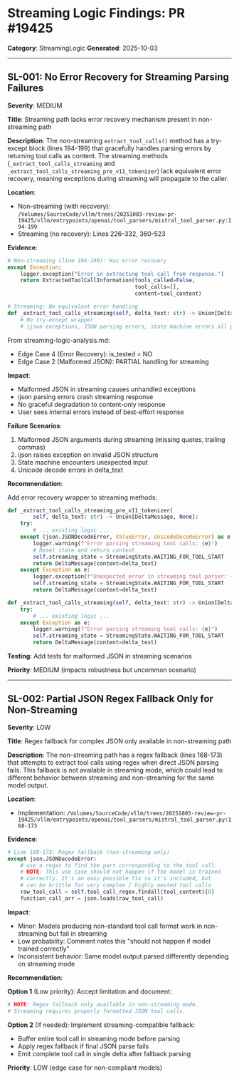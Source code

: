 # Streaming Logic Findings: PR #19425

**Category**: StreamingLogic
**Generated**: 2025-10-03

---

## SL-001: No Error Recovery for Streaming Parsing Failures

**Severity**: MEDIUM

**Title**: Streaming path lacks error recovery mechanism present in non-streaming path

**Description**:
The non-streaming `extract_tool_calls()` method has a try-except block (lines 194-199) that gracefully handles parsing errors by returning tool calls as content. The streaming methods (`_extract_tool_calls_streaming` and `_extract_tool_calls_streaming_pre_v11_tokenizer`) lack equivalent error recovery, meaning exceptions during streaming will propagate to the caller.

**Location**:
- Non-streaming (with recovery): `/Volumes/SourceCode/vllm/trees/20251003-review-pr-19425/vllm/entrypoints/openai/tool_parsers/mistral_tool_parser.py:194-199`
- Streaming (no recovery): Lines 226-332, 360-523

**Evidence**:
```python
# Non-streaming (line 194-199): Has error recovery
except Exception:
    logger.exception("Error in extracting tool call from response.")
    return ExtractedToolCallInformation(tools_called=False,
                                        tool_calls=[],
                                        content=tool_content)

# Streaming: No equivalent error handling
def _extract_tool_calls_streaming(self, delta_text: str) -> Union[DeltaMessage, None]:
    # No try-except wrapper
    # ijson exceptions, JSON parsing errors, state machine errors all propagate
```

From streaming-logic-analysis.md:
- Edge Case 4 (Error Recovery): is_tested = NO
- Edge Case 2 (Malformed JSON): PARTIAL handling for streaming

**Impact**:
- Malformed JSON in streaming causes unhandled exceptions
- ijson parsing errors crash streaming response
- No graceful degradation to content-only response
- User sees internal errors instead of best-effort response

**Failure Scenarios**:
1. Malformed JSON arguments during streaming (missing quotes, trailing commas)
2. ijson raises exception on invalid JSON structure
3. State machine encounters unexpected input
4. Unicode decode errors in delta_text

**Recommendation**:

Add error recovery wrapper to streaming methods:

```python
def _extract_tool_calls_streaming_pre_v11_tokenizer(
        self, delta_text: str) -> Union[DeltaMessage, None]:
    try:
        # ... existing logic ...
    except (json.JSONDecodeError, ValueError, UnicodeDecodeError) as e:
        logger.warning(f"Error parsing streaming tool calls: {e}")
        # Reset state and return content
        self.streaming_state = StreamingState.WAITING_FOR_TOOL_START
        return DeltaMessage(content=delta_text)
    except Exception as e:
        logger.exception(f"Unexpected error in streaming tool parser: {e}")
        self.streaming_state = StreamingState.WAITING_FOR_TOOL_START
        return DeltaMessage(content=delta_text)

def _extract_tool_calls_streaming(self, delta_text: str) -> Union[DeltaMessage, None]:
    try:
        # ... existing logic ...
    except Exception as e:
        logger.warning(f"Error parsing streaming tool calls: {e}")
        self.streaming_state = StreamingState.WAITING_FOR_TOOL_START
        return DeltaMessage(content=delta_text)
```

**Testing**: Add tests for malformed JSON in streaming scenarios

**Priority**: MEDIUM (impacts robustness but uncommon scenario)

---

## SL-002: Partial JSON Regex Fallback Only for Non-Streaming

**Severity**: LOW

**Title**: Regex fallback for complex JSON only available in non-streaming path

**Description**:
The non-streaming path has a regex fallback (lines 168-173) that attempts to extract tool calls using regex when direct JSON parsing fails. This fallback is not available in streaming mode, which could lead to different behavior between streaming and non-streaming for the same model output.

**Location**:
- Implementation: `/Volumes/SourceCode/vllm/trees/20251003-review-pr-19425/vllm/entrypoints/openai/tool_parsers/mistral_tool_parser.py:168-173`

**Evidence**:
```python
# Line 168-173: Regex fallback (non-streaming only)
except json.JSONDecodeError:
    # use a regex to find the part corresponding to the tool call.
    # NOTE: This use case should not happen if the model is trained
    # correctly. It's an easy possible fix so it's included, but
    # can be brittle for very complex / highly nested tool calls
    raw_tool_call = self.tool_call_regex.findall(tool_content)[0]
    function_call_arr = json.loads(raw_tool_call)
```

**Impact**:
- Minor: Models producing non-standard tool call format work in non-streaming but fail in streaming
- Low probability: Comment notes this "should not happen if model trained correctly"
- Inconsistent behavior: Same model output parsed differently depending on streaming mode

**Recommendation**:

**Option 1** (Low priority): Accept limitation and document:
```python
# NOTE: Regex fallback only available in non-streaming mode.
# Streaming requires properly formatted JSON tool calls.
```

**Option 2** (If needed): Implement streaming-compatible fallback:
- Buffer entire tool call in streaming mode before parsing
- Apply regex fallback if final JSON parse fails
- Emit complete tool call in single delta after fallback parsing

**Priority**: LOW (edge case for non-compliant models)

